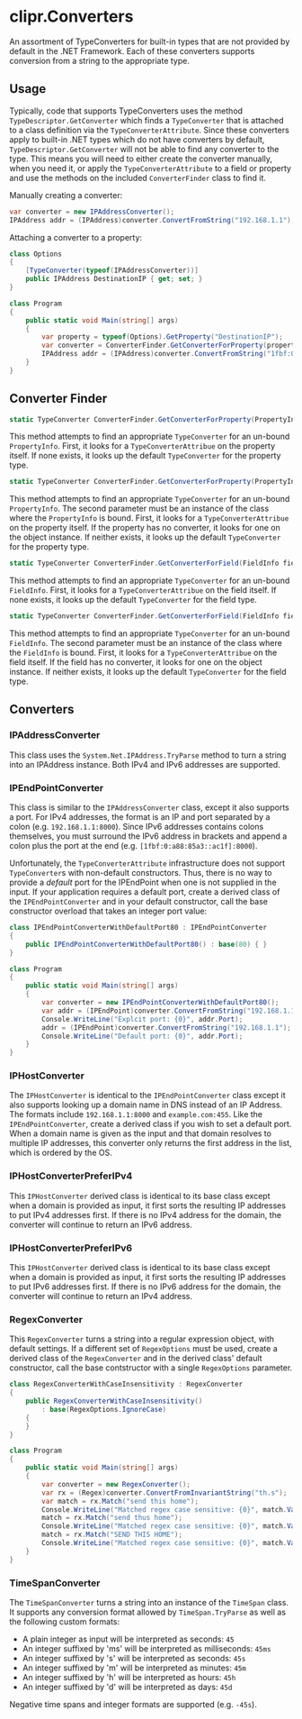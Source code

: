# clipr.Converters

An assortment of TypeConverters for built-in types that are not provided by
default in the .NET Framework. Each of these converters supports conversion
from a string to the appropriate type.

## Usage

Typically, code that supports TypeConverters uses the method
`TypeDescriptor.GetConverter` which finds a `TypeConverter` that
is attached to a class definition via the `TypeConverterAttribute`.
Since these converters apply to built-in .NET types which do not
have converters by default, `TypeDescriptor.GetConverter` will not
be able to find any converter to the type. This means you will need to
either create the converter manually, when you need it, or apply the
`TypeConverterAttribute` to a field or property and use the methods
on the included `ConverterFinder` class to find it.

Manually creating a converter:

```csharp
var converter = new IPAddressConverter();
IPAddress addr = (IPAddress)converter.ConvertFromString("192.168.1.1");
```

Attaching a converter to a property:

```csharp
class Options
{
	[TypeConverter(typeof(IPAddressConverter))]
	public IPAddress DestinationIP { get; set; }
}

class Program
{
	public static void Main(string[] args)
	{
		var property = typeof(Options).GetProperty("DestinationIP");
		var converter = ConverterFinder.GetConverterForProperty(property);
		IPAddress addr = (IPAddress)converter.ConvertFromString("1fbf:0:a88:85a3::ac1f");
	}
}
```

## Converter Finder

```csharp
static TypeConverter ConverterFinder.GetConverterForProperty(PropertyInfo prop)
```

This method attempts to find an appropriate `TypeConverter` for an
un-bound `PropertyInfo`. First, it looks for a `TypeConverterAttribue`
on the property itself. If none exists, it looks up the default `TypeConverter`
for the property type.

```csharp
static TypeConverter ConverterFinder.GetConverterForProperty(PropertyInfo prop, object declaringInstance)
```

This method attempts to find an appropriate `TypeConverter` for an
un-bound `PropertyInfo`. The second parameter must be an instance of
the class where the `PropertyInfo` is bound. First, it looks for a
`TypeConverterAttribue` on the property itself. If the property has
no converter, it looks for one on the object instance. If neither exists,
it looks up the default `TypeConverter` for the property type.

```csharp
static TypeConverter ConverterFinder.GetConverterForField(FieldInfo field)
```

This method attempts to find an appropriate `TypeConverter` for an
un-bound `FieldInfo`. First, it looks for a `TypeConverterAttribue`
on the field itself. If none exists, it looks up the default `TypeConverter`
for the field type.

```csharp
static TypeConverter ConverterFinder.GetConverterForField(FieldInfo field, object declaringInstance)
```

This method attempts to find an appropriate `TypeConverter` for an
un-bound `FieldInfo`. The second parameter must be an instance of
the class where the `FieldInfo` is bound. First, it looks for a
`TypeConverterAttribue` on the field itself. If the field has
no converter, it looks for one on the object instance. If neither exists,
it looks up the default `TypeConverter` for the field type.


## Converters

### IPAddressConverter

This class uses the `System.Net.IPAddress.TryParse` method to turn a string
into an IPAddress instance. Both IPv4 and IPv6 addresses are supported.

### IPEndPointConverter

This class is similar to the `IPAddressConverter` class, except it also
supports a port. For IPv4 addresses, the format is an IP and port separated
by a colon (e.g. `192.168.1.1:8000`). Since IPv6 addresses contains colons
themselves, you must surround the IPv6 address in brackets and append a colon
plus the port at the end (e.g. `[1fbf:0:a88:85a3::ac1f]:8000`).

Unfortunately, the `TypeConverterAttribute` infrastructure does not support
`TypeConverter`s with non-default constructors. Thus, there is no way to
provide a *default* port for the IPEndPoint when one is not supplied in the
input. If your application requires a default port, create a derived class
of the `IPEndPointConverter` and in your default constructor, call the base
constructor overload that takes an integer port value:

```csharp
class IPEndPointConverterWithDefaultPort80 : IPEndPointConverter
{
    public IPEndPointConverterWithDefaultPort80() : base(80) { }
}

class Program
{
	public static void Main(string[] args)
	{
		var converter = new IPEndPointConverterWithDefaultPort80();
        var addr = (IPEndPoint)converter.ConvertFromString("192.168.1.1:8000");
        Console.WriteLine("Explcit port: {0}", addr.Port);
        addr = (IPEndPoint)converter.ConvertFromString("192.168.1.1");
        Console.WriteLine("Default port: {0}", addr.Port);
	}
}
```

### IPHostConverter

The `IPHostConverter` is identical to the `IPEndPointConverter` class except it
also supports looking up a domain name in DNS instead of an IP Address. The formats
include `192.168.1.1:8000` and `example.com:455`. Like the `IPEndPointConverter`,
create a derived class if you wish to set a default port. When a domain name is
given as the input and that domain resolves to multiple IP addresses, this converter
only returns the first address in the list, which is ordered by the OS.

### IPHostConverterPreferIPv4

This `IPHostConverter` derived class is identical to its base class except when a
domain is provided as input, it first sorts the resulting IP addresses to put
IPv4 addresses first. If there is no IPv4 address for the domain, the converter
will continue to return an IPv6 address.

### IPHostConverterPreferIPv6

This `IPHostConverter` derived class is identical to its base class except when a
domain is provided as input, it first sorts the resulting IP addresses to put
IPv6 addresses first. If there is no IPv6 address for the domain, the converter
will continue to return an IPv4 address.

### RegexConverter

This `RegexConverter` turns a string into a regular expression object, with default settings.
If a different set of `RegexOptions` must be used, create a derived class of the `RegexConverter`
and in the derived class' default constructor, call the base contstructor with a single `RegexOptions`
parameter.

```csharp
class RegexConverterWithCaseInsensitivity : RegexConverter
{
    public RegexConverterWithCaseInsensitivity()
        : base(RegexOptions.IgnoreCase)
    {
    }
}

class Program
{
	public static void Main(string[] args)
	{
        var converter = new RegexConverter();
        var rx = (Regex)converter.ConvertFromInvariantString("th.s");
        var match = rx.Match("send this home");
        Console.WriteLine("Matched regex case sensitive: {0}", match.Value);
        match = rx.Match("send thus home");
        Console.WriteLine("Matched regex case sensitive: {0}", match.Value);
        match = rx.Match("SEND THIS HOME");
        Console.WriteLine("Matched regex case sensitive: {0}", match.Value);
	}
}
```

### TimeSpanConverter

The `TimeSpanConverter` turns a string into an instance of the `TimeSpan` class.
It supports any conversion format allowed by `TimeSpan.TryParse` as well as the
following custom formats:

* A plain integer as input will be interpreted as seconds: `45`
* An integer suffixed by 'ms' will be interpreted as milliseconds: `45ms`
* An integer suffixed by 's' will be interpreted as seconds: `45s`
* An integer suffixed by 'm' will be interpreted as minutes: `45m`
* An integer suffixed by 'h' will be interpreted as hours: `45h`
* An integer suffixed by 'd' will be interpreted as days: `45d`

Negative time spans and integer formats are supported (e.g. `-45s`).